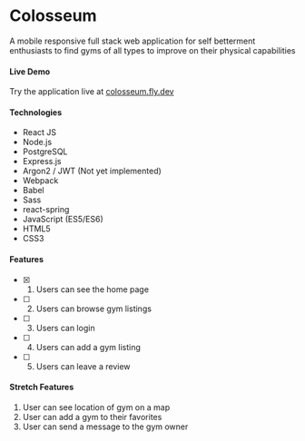 # Colosseum
A mobile responsive full stack web application for self betterment enthusiasts to find gyms of all types to improve on their physical capabilities

#### Live Demo
Try the application live at [colosseum.fly.dev](colosseum.fly.dev)

#### Technologies
* React JS
* Node.js
* PostgreSQL
* Express.js
* Argon2 / JWT (Not yet implemented)
* Webpack
* Babel
* Sass
* react-spring
* JavaScript (ES5/ES6)
* HTML5
* CSS3

#### Features
- [x] 1. Users can see the home page
- [ ] 2. Users can browse gym listings
- [ ] 3. Users can login
- [ ] 4. Users can add a gym listing
- [ ] 5. Users can leave a review

#### Stretch Features
1. User can see location of gym on a map
2. User can add a gym to their favorites
3. User can send a message to the gym owner

